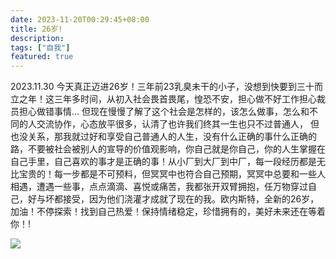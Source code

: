 ```yaml
---
date: 2023-11-20T00:29:45+08:00
title: 26岁!
description:
tags: ["自我"]
featured: true
---
```

2023.11.30 今天真正迈进26岁！三年前23乳臭未干的小子，没想到快要到三十而立之年！这三年多时间，从初入社会畏首畏尾，惶恐不安，担心做不好工作担心裁员担心做错事情... 但现在慢慢了解了这个社会是怎样的，该怎么做事，怎么和不同的人交流协作，心态放平很多，认清了也许我们终其一生也只不过普通人， 但也没关系，那我就过好和享受自己普通人的人生，没有什么正确的事什么正确的路，不要被社会被别人的宣导的价值观影响，你自己就是你自己，你的人生掌握在自己手里，自己喜欢的事才是正确的事！从小厂到大厂到中厂，每一段经历都是无比宝贵的！每一步都是不可预料，但冥冥中也符合自己预期，冥冥中总要和一些人相遇，遭遇一些事，点点滴滴、喜悦或痛苦，我都张开双臂拥抱，任万物穿过自己，好与坏都接受，因为他们浇灌才成就了现在的我。欧内斯特，全新的26岁，加油！不停探索！找到自己热爱！保持情绪稳定，珍惜拥有的，美好未来还在等着你！!

![](https://cdn.jsdelivr.net/gh/hi-Ernest/imgbed/images/DSCF1580.JPG)
